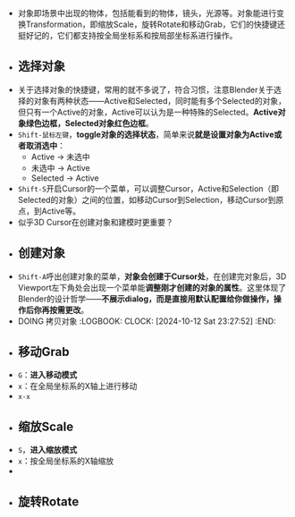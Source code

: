 - 对象即场景中出现的物体，包括能看到的物体，镜头，光源等。对象能进行变换Transformation，即缩放Scale，旋转Rotate和移动Grab，它们的快捷键还挺好记的，它们都支持按全局坐标系和按局部坐标系进行操作。
- ## 选择对象
- 关于选择对象的快捷键，常用的就不多说了，符合习惯，注意Blender关于选择的对象有两种状态——Active和Selected，同时能有多个Selected的对象，但只有一个Active的对象，Active可以认为是一种特殊的Selected。**Active对象绿色边框，Selected对象红色边框**。
- `Shift-鼠标左键`，**toggle对象的选择状态**，简单来说**就是设置对象为Active或者取消选中**：
	- Active -> 未选中
	- 未选中 -> Active
	- Selected -> Active
- `Shift-S`开启Cursor的一个菜单，可以调整Cursor，Active和Selection（即Selected的对象）之间的位置，如移动Cursor到Selection，移动Cursor到原点，到Active等。
- 似乎3D Cursor在创建对象和建模时更重要？
- ## 创建对象
- `Shift-A`呼出创建对象的菜单，**对象会创建于Cursor处**，在创建完对象后，3D Viewport左下角处会出现一个菜单能**调整刚才创建的对象的属性**。这里体现了Blender的设计哲学——**不展示dialog，而是直接用默认配置给你做操作，操作后你再按需更改**。
- DOING 拷贝对象
  :LOGBOOK:
  CLOCK: [2024-10-12 Sat 23:27:52]
  :END:
- ## 移动Grab
- `G`：**进入移动模式**
- `x`：在全局坐标系的X轴上进行移动
- `x-x`
- ## 缩放Scale
- `S`，**进入缩放模式**
- `x`：按全局坐标系的X轴缩放
-
- ## 旋转Rotate